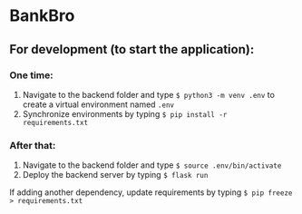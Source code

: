 # BankBro

## For development (to start the application):

### One time:
1. Navigate to the backend folder and type ```$ python3 -m venv .env``` to create a virtual environment named ```.env```
2. Synchronize environments by typing ```$ pip install -r requirements.txt```

### After that:
1. Navigate to the backend folder and type ```$ source .env/bin/activate```
2. Deploy the backend server by typing ```$ flask run```

If adding another dependency, update requirements by typing ```$ pip freeze > requirements.txt```
